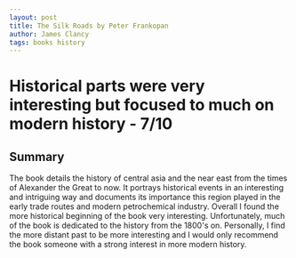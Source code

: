 ```yaml
---
layout: post
title: The Silk Roads by Peter Frankopan
author: James Clancy
tags: books history
---
```


# Historical parts were very interesting but focused to much on modern history - 7/10

## Summary

The book details the history of central asia and the near east from the times of Alexander the Great to now. It portrays historical events in an interesting and intriguing way and documents its importance this region played in the early trade routes and modern petrochemical industry. Overall I found the more historical beginning of the book very interesting. Unfortunately, much of the book is dedicated to the history from the 1800's on. Personally, I find the more distant past to be more interesting and I would only recommend the book someone with a strong interest in more modern history.